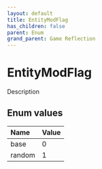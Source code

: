 ```yaml
---
layout: default
title: EntityModFlag
has_children: false
parent: Enum
grand_parent: Game Reflection
---
```

# EntityModFlag
Description 

## Enum values

| Name | Value |
|:----------|:--------------|
| base | 0 |
| random | 1 |

